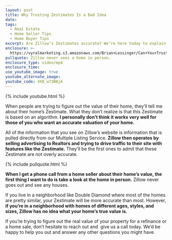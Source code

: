 ```yaml
---
layout: post
title: Why Trusting Zestimates Is a Bad Idea
date:
tags:
  - Real Estate
  - Home Seller Tips
  - Home Buyer Tips
excerpt: Are Zillow’s Zestimates accurate? We’re here today to explain.
enclosure: >-
  https://vyralmarketing.s3.amazonaws.com/Brian+Lessinger/Can+You+Trust+Zillow's+Zestimates_.mp4
pullquote: Zillow never sees a home in person.
enclosure_type: video/mp4
enclosure_time:
use_youtube_image: true
youtube_alternate_image:
youtube_code: 4X8_w73WBjA
---
```


{% include youtube.html %}

When people are trying to figure out the value of their home, they’ll tell me about their home’s Zestimate. What they don’t realize is that this Zestimate is based on an algorithm. **I personally don’t think it works very well for those of you who want an accurate valuation of your home.&nbsp;**

All of the information that you see on Zillow’s website is information that is pulled directly from our Multiple Listing Service. **Zillow then operates by selling advertising to Realtors and trying to drive traffic to their site with features like the Zestimate.** They’ll be the first ones to admit that these Zestimate are not overly accurate.

{% include pullquote.html %}

**When I get a phone call from a home seller about their home’s value, the first thing I want to do is take a look at the home in person.** Zillow never goes out and see any houses.&nbsp;

If you live in a neighborhood like Double Diamond where most of the homes are pretty similar, your Zestimate will be more accurate than most. However, **if you’re in a neighborhood with homes of different ages, styles, and sizes, Zillow has no idea what your home’s true value is.**

If you’re trying to figure out the real value of your property for a refinance or a home sale, don’t hesitate to reach out and &nbsp;give us a call today. We’d be happy to help you out and answer any other questions you might have.